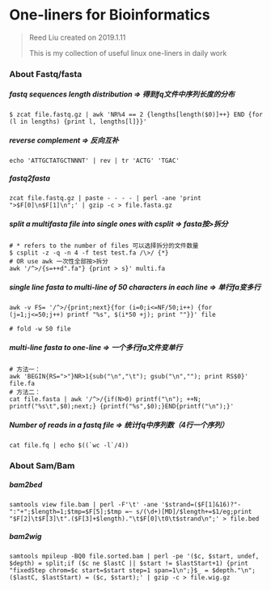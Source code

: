 # One-liners for Bioinformatics

> Reed Liu created on 2019.1.11
>
> This is my collection of useful linux one-liners in daily work

### About Fastq/fasta

##### fastq sequences length distribution => 得到fq文件中序列长度的分布

```shell
$ zcat file.fastq.gz | awk 'NR%4 == 2 {lengths[length($0)]++} END {for (l in lengths) {print l, lengths[l]}}'  
```

##### reverse complement  => 反向互补

```shell
echo 'ATTGCTATGCTNNNT' | rev | tr 'ACTG' 'TGAC'
```

##### fastq2fasta 

```shell
zcat file.fastq.gz | paste - - - - | perl -ane 'print ">$F[0]\n$F[1]\n";' | gzip -c > file.fasta.gz
```

##### split a multifasta file into single ones with csplit => fasta按>拆分

```shell
# * refers to the number of files 可以选择拆分的文件数量
$ csplit -z -q -n 4 -f test test.fa /\>/ {*}
# OR use awk 一次性全部按>拆分
awk '/^>/{s=++d".fa"} {print > s}' multi.fa
```

##### single line fasta to multi-line of 50 characters in each line => 单行fa变多行

```shell
awk -v FS= '/^>/{print;next}{for (i=0;i<=NF/50;i++) {for (j=1;j<=50;j++) printf "%s", $(i*50 +j); print ""}}' file

# fold -w 50 file
```

##### multi-line fasta to one-line => 一个多行fa文件变单行

```shell
# 方法一：
awk 'BEGIN{RS=">"}NR>1{sub("\n","\t"); gsub("\n",""); print RS$0}' file.fa
# 方法二：
cat file.fasta | awk '/^>/{if(N>0) printf("\n"); ++N; printf("%s\t",$0);next;} {printf("%s",$0);}END{printf("\n");}'
```



##### Number of reads in a fastq file => 统计fq中序列数（4行一个序列）

```shell
cat file.fq | echo $((`wc -l`/4))
```



### About Sam/Bam

##### bam2bed

```shell
samtools view file.bam | perl -F'\t' -ane '$strand=($F[1]&16)?"-":"+";$length=1;$tmp=$F[5];$tmp =~ s/(\d+)[MD]/$length+=$1/eg;print "$F[2]\t$F[3]\t".($F[3]+$length)."\t$F[0]\t0\t$strand\n";' > file.bed
```

##### bam2wig

```shell
samtools mpileup -BQ0 file.sorted.bam | perl -pe '($c, $start, undef, $depth) = split;if ($c ne $lastC || $start != $lastStart+1) {print "fixedStep chrom=$c start=$start step=1 span=1\n";}$_ = $depth."\n";($lastC, $lastStart) = ($c, $start);' | gzip -c > file.wig.gz
```

##### 